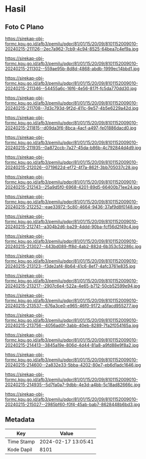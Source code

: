 # Hasil

## Foto C Plano

https://sirekap-obj-formc.kpu.go.id/afb3/pemilu/pdpr/81/01/15/20/09/8101152009010-20240215-211126--2ec7a962-7cb9-4c94-8525-64bea7c4ef9a.jpg

https://sirekap-obj-formc.kpu.go.id/afb3/pemilu/pdpr/81/01/15/20/09/8101152009010-20240215-211302--559ae95b-8d8d-4868-abdb-1999ec14bbd1.jpg

https://sirekap-obj-formc.kpu.go.id/afb3/pemilu/pdpr/81/01/15/20/09/8101152009010-20240215-211346--54455a6c-16f6-4e56-817f-fc5da770dd30.jpg

https://sirekap-obj-formc.kpu.go.id/afb3/pemilu/pdpr/81/01/15/20/09/8101152009010-20240215-211708--7d3c793d-9f2d-411c-9e57-4b5e6229a42d.jpg

https://sirekap-obj-formc.kpu.go.id/afb3/pemilu/pdpr/81/01/15/20/09/8101152009010-20240215-211815--d09da3f6-8bca-4acf-a497-fe01886dacd0.jpg

https://sirekap-obj-formc.kpu.go.id/afb3/pemilu/pdpr/81/01/15/20/09/8101152009010-20240215-211935--0a872ccb-7a27-45da-b86b-4c792844d4d9.jpg

https://sirekap-obj-formc.kpu.go.id/afb3/pemilu/pdpr/81/01/15/20/09/8101152009010-20240215-212026--0719622d-ef72-4f7a-862f-3bb705037c28.jpg

https://sirekap-obj-formc.kpu.go.id/afb3/pemilu/pdpr/81/01/15/20/09/8101152009010-20240215-212143--25a9d5f0-6968-4201-89d5-66400b71ee24.jpg

https://sirekap-obj-formc.kpu.go.id/afb3/pemilu/pdpr/81/01/15/20/09/8101152009010-20240215-212252--eae33972-5c80-4664-9436-37af9d8f0148.jpg

https://sirekap-obj-formc.kpu.go.id/afb3/pemilu/pdpr/81/01/15/20/09/8101152009010-20240215-212741--a304b2d6-ba29-4ddd-90ba-fcf56d2f49c4.jpg

https://sirekap-obj-formc.kpu.go.id/afb3/pemilu/pdpr/81/01/15/20/09/8101152009010-20240215-213027--443bd089-ff8d-4ab2-882d-6b353c52286c.jpg

https://sirekap-obj-formc.kpu.go.id/afb3/pemilu/pdpr/81/01/15/20/09/8101152009010-20240215-213123--f3de2af4-8b64-41c6-8ef7-4afc3761e835.jpg

https://sirekap-obj-formc.kpu.go.id/afb3/pemilu/pdpr/81/01/15/20/09/8101152009010-20240215-213217--2907c6e4-522a-4e65-b712-50cb52599e94.jpg

https://sirekap-obj-formc.kpu.go.id/afb3/pemilu/pdpr/81/01/15/20/09/8101152009010-20240215-213537--676a3ce0-e965-46f0-9172-a5facd955277.jpg

https://sirekap-obj-formc.kpu.go.id/afb3/pemilu/pdpr/81/01/15/20/09/8101152009010-20240215-213756--4056ad0f-3abb-40eb-8289-7fa2f054165a.jpg

https://sirekap-obj-formc.kpu.go.id/afb3/pemilu/pdpr/81/01/15/20/09/8101152009010-20240215-214413--3845a19e-806d-4d44-81a8-a9fd88e9f8a2.jpg

https://sirekap-obj-formc.kpu.go.id/afb3/pemilu/pdpr/81/01/15/20/09/8101152009010-20240215-214600--2a832e33-5bba-4202-80e7-eb6d1adc1646.jpg

https://sirekap-obj-formc.kpu.go.id/afb3/pemilu/pdpr/81/01/15/20/09/8101152009010-20240215-214935--5d7fa0a7-9dbb-4e3d-a4bb-5c18ad82666c.jpg

https://sirekap-obj-formc.kpu.go.id/afb3/pemilu/pdpr/81/01/15/20/09/8101152009010-20240215-215027--2985bf60-f0f4-45ab-bab7-8628448b6bd3.jpg


## Metadata

| Key        | Value               |
| ---------- | ------------------- |
| Time Stamp | 2024-02-17 13:05:41 |
| Kode Dapil | 8101                |



